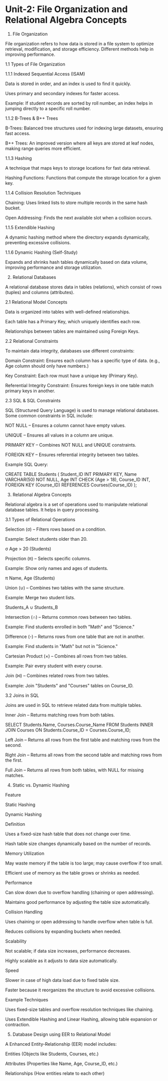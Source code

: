 <H1>Unit-2: File Organization and Relational Algebra Concepts</H1>

1. File Organization

File organization refers to how data is stored in a file system to optimize retrieval, modification, and storage efficiency. Different methods help in improving performance.

1.1 Types of File Organization

1.1.1 Indexed Sequential Access (ISAM)

Data is stored in order, and an index is used to find it quickly.

Uses primary and secondary indexes for faster access.

Example: If student records are sorted by roll number, an index helps in jumping directly to a specific roll number.

1.1.2 B-Trees & B++ Trees

B-Trees: Balanced tree structures used for indexing large datasets, ensuring fast access.

B++ Trees: An improved version where all keys are stored at leaf nodes, making range queries more efficient.

1.1.3 Hashing

A technique that maps keys to storage locations for fast data retrieval.

Hashing Functions: Functions that compute the storage location for a given key.

1.1.4 Collision Resolution Techniques

Chaining: Uses linked lists to store multiple records in the same hash bucket.

Open Addressing: Finds the next available slot when a collision occurs.

1.1.5 Extendible Hashing

A dynamic hashing method where the directory expands dynamically, preventing excessive collisions.

1.1.6 Dynamic Hashing (Self-Study)

Expands and shrinks hash tables dynamically based on data volume, improving performance and storage utilization.

2. Relational Databases

A relational database stores data in tables (relations), which consist of rows (tuples) and columns (attributes).

2.1 Relational Model Concepts

Data is organized into tables with well-defined relationships.

Each table has a Primary Key, which uniquely identifies each row.

Relationships between tables are maintained using Foreign Keys.

2.2 Relational Constraints

To maintain data integrity, databases use different constraints:

Domain Constraint: Ensures each column has a specific type of data. (e.g., Age column should only have numbers.)

Key Constraint: Each row must have a unique key (Primary Key).

Referential Integrity Constraint: Ensures foreign keys in one table match primary keys in another.

2.3 SQL & SQL Constraints

SQL (Structured Query Language) is used to manage relational databases. Some common constraints in SQL include:

NOT NULL – Ensures a column cannot have empty values.

UNIQUE – Ensures all values in a column are unique.

PRIMARY KEY – Combines NOT NULL and UNIQUE constraints.

FOREIGN KEY – Ensures referential integrity between two tables.

Example SQL Query:

CREATE TABLE Students (
    Student_ID INT PRIMARY KEY,
    Name VARCHAR(50) NOT NULL,
    Age INT CHECK (Age > 18),
    Course_ID INT,
    FOREIGN KEY (Course_ID) REFERENCES Courses(Course_ID)
);

3. Relational Algebra Concepts

Relational algebra is a set of operations used to manipulate relational database tables. It helps in query processing.

3.1 Types of Relational Operations

Selection (σ) – Filters rows based on a condition.

Example: Select students older than 20.

σ Age > 20 (Students)

Projection (π) – Selects specific columns.

Example: Show only names and ages of students.

π Name, Age (Students)

Union (∪) – Combines two tables with the same structure.

Example: Merge two student lists.

Students_A ∪ Students_B

Intersection (∩) – Returns common rows between two tables.

Example: Find students enrolled in both "Math" and "Science."

Difference (-) – Returns rows from one table that are not in another.

Example: Find students in "Math" but not in "Science."

Cartesian Product (×) – Combines all rows from two tables.

Example: Pair every student with every course.

Join (⨝) – Combines related rows from two tables.

Example: Join "Students" and "Courses" tables on Course_ID.

3.2 Joins in SQL

Joins are used in SQL to retrieve related data from multiple tables.

Inner Join – Returns matching rows from both tables.

SELECT Students.Name, Courses.Course_Name
FROM Students
INNER JOIN Courses ON Students.Course_ID = Courses.Course_ID;

Left Join – Returns all rows from the first table and matching rows from the second.

Right Join – Returns all rows from the second table and matching rows from the first.

Full Join – Returns all rows from both tables, with NULL for missing matches.

4. Static vs. Dynamic Hashing

Feature

Static Hashing

Dynamic Hashing

Definition

Uses a fixed-size hash table that does not change over time.

Hash table size changes dynamically based on the number of records.

Memory Utilization

May waste memory if the table is too large; may cause overflow if too small.

Efficient use of memory as the table grows or shrinks as needed.

Performance

Can slow down due to overflow handling (chaining or open addressing).

Maintains good performance by adjusting the table size automatically.

Collision Handling

Uses chaining or open addressing to handle overflow when table is full.

Reduces collisions by expanding buckets when needed.

Scalability

Not scalable; if data size increases, performance decreases.

Highly scalable as it adjusts to data size automatically.

Speed

Slower in case of high data load due to fixed table size.

Faster because it reorganizes the structure to avoid excessive collisions.

Example Techniques

Uses fixed-size tables and overflow resolution techniques like chaining.

Uses Extendible Hashing and Linear Hashing, allowing table expansion or contraction.

5. Database Design using EER to Relational Model

A Enhanced Entity-Relationship (EER) model includes:

Entities (Objects like Students, Courses, etc.)

Attributes (Properties like Name, Age, Course_ID, etc.)

Relationships (How entities relate to each other)
